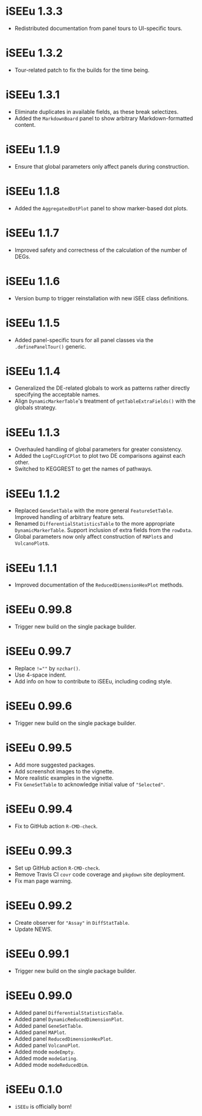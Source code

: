 # iSEEu 1.3.3

* Redistributed documentation from panel tours to UI-specific tours.

# iSEEu 1.3.2

* Tour-related patch to fix the builds for the time being.

# iSEEu 1.3.1

* Eliminate duplicates in available fields, as these break selectizes.
* Added the `MarkdownBoard` panel to show arbitrary Markdown-formatted content.

# iSEEu 1.1.9

* Ensure that global parameters only affect panels during construction.

# iSEEu 1.1.8

* Added the `AggregatedDotPlot` panel to show marker-based dot plots.

# iSEEu 1.1.7

* Improved safety and correctness of the calculation of the number of DEGs.

# iSEEu 1.1.6

* Version bump to trigger reinstallation with new iSEE class definitions.

# iSEEu 1.1.5

* Added panel-specific tours for all panel classes via the `.definePanelTour()` generic.

# iSEEu 1.1.4

* Generalized the DE-related globals to work as patterns rather directly specifying the acceptable names.
* Align `DynamicMarkerTable`'s treatment of `getTableExtraFields()` with the globals strategy.

# iSEEu 1.1.3

* Overhauled handling of global parameters for greater consistency.
* Added the `LogFCLogFCPlot` to plot two DE comparisons against each other.
* Switched to KEGGREST to get the names of pathways.

# iSEEu 1.1.2

* Replaced `GeneSetTable` with the more general `FeatureSetTable`.
  Improved handling of arbitrary feature sets.
* Renamed `DifferentialStatisticsTable` to the more appropriate `DynamicMarkerTable`.
  Support inclusion of extra fields from the `rowData`.
* Global parameters now only affect construction of `MAPlot`s and `VolcanoPlot`s.

# iSEEu 1.1.1

* Improved documentation of the `ReducedDimensionHexPlot` methods.

# iSEEu 0.99.8

* Trigger new build on the single package builder.

# iSEEu 0.99.7

* Replace `!=""` by `nzchar()`.
* Use 4-space indent.
* Add info on how to contribute to iSEEu, including coding style.

# iSEEu 0.99.6

* Trigger new build on the single package builder.

# iSEEu 0.99.5

* Add more suggested packages.
* Add screenshot images to the vignette.
* More realistic examples in the vignette.
* Fix `GeneSetTable` to acknowledge initial value of `"Selected"`.

# iSEEu 0.99.4

* Fix to GitHub action `R-CMD-check`.

# iSEEu 0.99.3

* Set up GitHub action `R-CMD-check`.
* Remove Travis CI `covr` code coverage and `pkgdown` site deployment.
* Fix man page warning.

# iSEEu 0.99.2

* Create observer for `"Assay"` in `DiffStatTable`.
* Update NEWS.

# iSEEu 0.99.1

* Trigger new build on the single package builder.

# iSEEu 0.99.0

* Added panel `DifferentialStatisticsTable`.
* Added panel `DynamicReducedDimensionPlot`.
* Added panel `GeneSetTable`.
* Added panel `MAPlot`.
* Added panel `ReducedDimensionHexPlot`.
* Added panel `VolcanoPlot`.
* Added mode `modeEmpty`.
* Added mode `modeGating`.
* Added mode `modeReducedDim`.

# iSEEu 0.1.0

* `iSEEu` is officially born!
